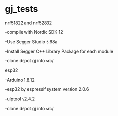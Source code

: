 # gj_tests

nrf51822 and nrf52832

-compile with Nordic SDK 12

-Use Segger Studio 5.68a

-Install Segger C++ Library Package for each module

-clone depot gj into src/

esp32

-Arduino 1.8.12

-esp32 by espressif system version 2.0.6

-ulptool v2.4.2

-clone depot gj into src/

